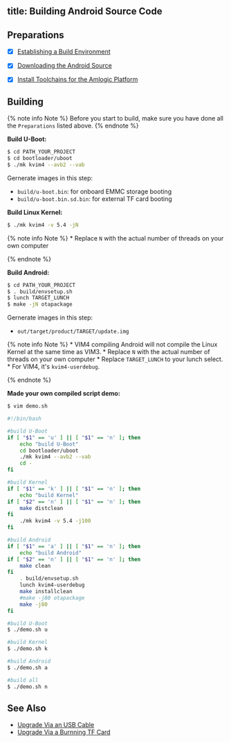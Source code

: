 title: Building Android Source Code
---


## Preparations

- [x] [Establishing a Build Environment](http://source.android.com/source/initializing.html)
- [x] [Downloading the Android Source](/android/vim4/download_android_sourcecode.html)
- [x] [Install Toolchains for the Amlogic Platform](/android/vim4/install_toolchains.html)


## Building

{% note info Note %}
	Before you start to build, make sure you have done all the `Preparations` listed above.
{% endnote %}

**Build U-Boot:**

```sh
$ cd PATH_YOUR_PROJECT
$ cd bootloader/uboot
$ ./mk kvim4 --avb2 --vab
```
Gernerate images in this step:

* `build/u-boot.bin`: for onboard EMMC storage booting
* `build/u-boot.bin.sd.bin`: for external TF card booting

**Build Linux Kernel:**

```sh
$ ./mk kvim4 -v 5.4 -jN
```
{% note info Note %}
	* Replace `N` with the actual number of threads on your own computer

{% endnote %}

**Build Android:**

```sh
$ cd PATH_YOUR_PROJECT
$ . build/envsetup.sh
$ lunch TARGET_LUNCH
$ make -jN otapackage
```

Gernerate images in this step:

* `out/target/product/TARGET/update.img`

{% note info Note %}
	* VIM4 compiling Android will not compile the Linux Kernel at the same time as VIM3.
	* Replace `N` with the actual number of threads on your own computer
	* Replace `TARGET_LUNCH` to your lunch select.
	  * For VIM4, it's `kvim4-userdebug`.

{% endnote %}


**Made your own compiled script demo:**
```sh
$ vim demo.sh
```
```sh
#!/bin/bash

#build U-Boot
if [ "$1" == 'u' ] || [ "$1" == 'n' ]; then	
	echo "build U-Boot"
	cd bootloader/uboot
	./mk kvim4 --avb2 --vab 
	cd -
fi

#build Kernel
if [ "$1" == 'k' ] || [ "$1" == 'n' ]; then
	echo "build Kernel"
if [ "$2" == 'n' ] || [ "$1" == 'n' ]; then
	make distclean
fi	
	./mk kvim4 -v 5.4 -j100
fi

#build Android
if [ "$1" == 'a' ] || [ "$1" == 'n' ]; then
	echo "build Android"
if [ "$2" == 'n' ] || [ "$1" == 'n' ]; then
	make clean
fi	 
	. build/envsetup.sh 
	lunch kvim4-userdebug 
	make installclean
	#make -j80 otapackage
	make -j80
fi
```

```sh
#build U-Boot
$ ./demo.sh u

#build Kernel
$ ./demo.sh k

#build Android
$ ./demo.sh a

#build all
$ ./demo.sh n
```
## See Also
* [Upgrade Via an USB Cable](/android/vim4/upgrade_via_usbcable.html)
* [Upgrade Via a Burnning TF Card](/android/vim4/upgrade_viatf_burning_card.html)
